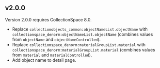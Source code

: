 ## v2.0.0

Version 2.0.0 requires CollectionSpace 8.0.

- Replace `collectionobjects_common:objectNameList.objectName` with `collectionspace_denorm:objectNameList.objectName` (combines values from `objectName` and `objectNameControlled`).
- Replace `collectionspace_denorm:materialGroupList.material` with `collectionspace_denorm:materialGroupList.material` (combines values from `material` and `materialControlled`).
- Add object name to detail page.
